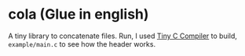 # cola (Glue in english)

A tiny library to concatenate files. Run, I used [Tiny C Compiler](https://www.bellard.org/tcc/) to build, `example/main.c` to see how the header works. 
